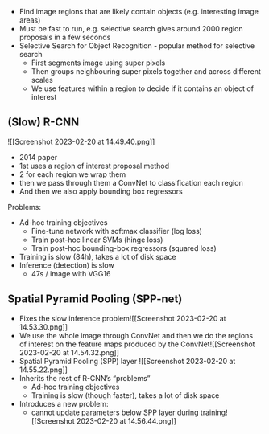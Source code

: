 - Find image regions that are likely contain objects (e.g. interesting image areas) 
- Must be fast to run, e.g. selective search gives around 2000 region proposals in a few seconds
- Selective Search for Object Recognition - popular method for selective search
	- First segments image using super pixels
	- Then groups neighbouring super pixels together and across different scales
	- We use features within a region to decide if it contains an object of interest

## (Slow) R-CNN
![[Screenshot 2023-02-20 at 14.49.40.png]]
- 2014 paper
- 1st uses a region of interest proposal method
- 2 for each region we wrap them 
- then we pass through them a ConvNet to classification each region
- And then we also apply bounding box regressors 

Problems:
- Ad-hoc training objectives
	- Fine-tune network with softmax classifier (log loss) 
	- Train post-hoc linear SVMs (hinge loss) 
	- Train post-hoc bounding-box regressors (squared loss) 
- Training is slow (84h), takes a lot of disk space
- Inference (detection) is slow 
	- 47s / image with VGG16

## Spatial Pyramid Pooling (SPP-net)

- Fixes the slow inference problem![[Screenshot 2023-02-20 at 14.53.30.png]]
- We use the whole image through ConvNet and then we do the regions of interest on the feature maps produced by the ConvNet![[Screenshot 2023-02-20 at 14.54.32.png]]
- Spatial Pyramid Pooling (SPP) layer ![[Screenshot 2023-02-20 at 14.55.22.png]]
- Inherits the rest of R-CNN’s “problems” 
	- Ad-hoc training objectives 
	- Training is slow (though faster), takes a lot of disk space
- Introduces a new problem: 
	- cannot update parameters below SPP layer during training![[Screenshot 2023-02-20 at 14.56.44.png]]

